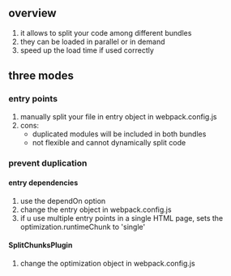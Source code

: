 ## overview

1. it allows to split your code among different bundles
1. they can be loaded in parallel or in demand
1. speed up the load time if used correctly

## three modes

### entry points

1. manually split your file in entry object in webpack.config.js
1. cons:
   - duplicated modules will be included in both bundles
   - not flexible and cannot dynamically split code

### prevent duplication

#### entry dependencies

1. use the dependOn option
1. change the entry object in webpack.config.js
1. if u use multiple entry points in a single HTML page, sets the optimization.runtimeChunk to 'single'

#### SplitChunksPlugin

1. change the optimization object in webpack.config.js
